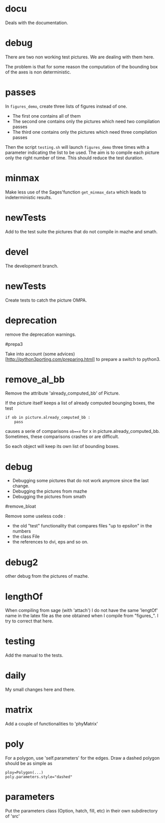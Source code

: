 # docu

Deals with the documentation.

# debug

There are two non working test pictures. We are dealing with them here.

The problem is that for some reason the computation of the bounding box of the axes
is non deterministic.

# passes

In `figures_demo`, create three lists of figures instead of one.

- The first one contains all of them
- The second one contains only the pictures which need two compilation passes
- The third one contains only the pictures which need three compilation passes

Then the script `testing.sh` will launch `figures_demo` three times with 
a parameter indicating the list to be used.
The aim is to compile each picture only the right number of time. This should reduce the 
test duration.

# minmax

Make less use of the Sages'function `get_minmax_data` which leads to indeterministic results.

# newTests

Add to the test suite the pictures that do not compile in mazhe and smath.

# devel

The development branch.

# newTests

Create tests to catch the picture OMPA.

# deprecation

remove the deprecation warnings.

#prepa3

Take into account (some advices)[http://python3porting.com/preparing.html] to prepare a switch to python3.

# remove_al_bb

Remove the attribute 'already_computed_bb' of Picture.

If the picture itself keeps a list of already computed bounging boxes, the test
```
if ob in picture.already_computed_bb :
    pass
```
causes a serie of comparisons `ob==x` for x in picture.already_computed_bb. Sometimes, these comparisons crashes or are difficult.

So each object will keep its own list of bounding boxes.

# debug

- Debugging some pictures that do not work anymore since the last change.
- Debugging the pictures from mazhe
- Debugging the pictures from smath

#remove_bloat

Remove some useless code : 
- the old "test" functionality that compares files "up to epsilon" in the numbers
- the class File
- the references to dvi, eps and so on.

# debug2

other debug from the pictures of mazhe.

# lengthOf

When compiling from sage (with 'attach') I do not have the same 'lengtOf' name in the latex file as the one obtained when I compile from "figures_<foo>".
I try to correct that here.

# testing

Add the manual to the tests.

# daily

My small changes here and there.

# matrix

Add a couple of functionalities to 'phyMatrix'

# poly

For a polygon, use 'self.parameters' for the edges. Draw a dashed polygon should be as simple as
```
ploy=Polygon(...)
poly.parameters.style="dashed"
```
# parameters

Put the parameters class (Option, hatch, fill, etc) in their own subdirectory of 'src'

